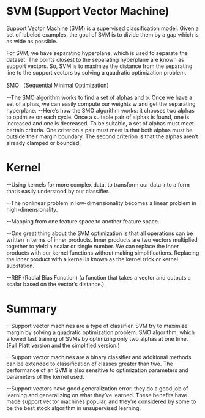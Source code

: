 # SVM (Support Vector Machine)

Support Vector Machine (SVM) is a supervised classification model. Given a
set of labeled examples, the goal of SVM is to divide them by a gap which is as
wide as possible.

For SVM, we have separating hyperplane, which is used to separate the dataset. 
The points closest to the separating hyperplane are known as support vectors. 
So, SVM is to maximize the distance from the separating line to the support vectors
by solving a quadratic optimization problem.


SMO （Sequential Minimal Optimization)

--The SMO algorithm works to find a set of alphas and b. Once we have a set of alphas,
we can easily compute our weights w and get the separating hyperplane. 
--Here’s how the SMO algorithm works: it chooses two alphas to optimize on each cycle. 
Once a suitable pair of alphas is found, one is increased and one is decreased. 
To be suitable, a set of alphas must meet certain criteria. One criterion a pair 
must meet is that both alphas must be outside their margin boundary. 
The second criterion is that the alphas aren’t already clamped or bounded.

# Kernel

--Using kernels for more complex data, to transform our data into a form that’s easily understood by our classifier. 

--The nonlinear problem in low-dimensionality becomes a linear problem in high-dimensionality. 

--Mapping from one feature space to another feature space.

--One great thing about the SVM optimization is that all operations can be written in terms of inner products.
Inner products are two vectors multiplied together to yield a scalar or single number. 
We can replace the inner products with our kernel functions without making simplifications. 
Replacing the inner product with a kernel is known as the kernel trick or kernel substation.

--RBF (Radial Bias Function) (a function that takes a vector and outputs a scalar based on the vector’s distance.)


# Summary

--Support vector machines are a type of classifier. SVM try to maximize margin by solving a 
quadratic optimization problem. SMO algorithm, which allowed fast training of SVMs by 
optimizing only two alphas at one time. (Full Platt version and the simplified version.)

--Support vector machines are a binary classifier and additional methods can be extended
to classification of classes greater than two. The performance of an SVM is also 
sensitive to optimization parameters and parameters of the kernel used.

--Support vectors have good generalization error: they do a good job of learning and 
generalizing on what they’ve learned. These benefits have made support vector machines popular, 
and they’re considered by some to be the best stock algorithm in unsupervised learning.
